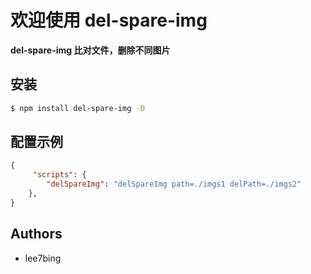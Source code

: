# 欢迎使用 del-spare-img

**del-spare-img 比对文件，删除不同图片**

## 安装

```bash
$ npm install del-spare-img -D
```

## 配置示例


```json
{
     "scripts": {
        "delSpareImg": "delSpareImg path=./imgs1 delPath=./imgs2"
    },
}
```


## Authors

-   lee7bing
